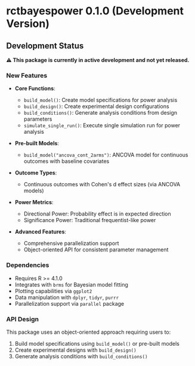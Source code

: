 # rctbayespower 0.1.0 (Development Version)

## Development Status

**⚠️ This package is currently in active development and not yet released.**

### New Features

* **Core Functions**:
  - `build_model()`: Create model specifications for power analysis
  - `build_design()`: Create experimental design configurations  
  - `build_conditions()`: Generate analysis conditions from design parameters
  - `simulate_single_run()`: Execute single simulation run for power analysis

* **Pre-built Models**:
  - `build_model("ancova_cont_2arms")`: ANCOVA model for continuous outcomes with baseline covariates

* **Outcome Types**:
  - Continuous outcomes with Cohen's d effect sizes (via ANCOVA models)

* **Power Metrics**:
  - Directional Power: Probability effect is in expected direction
  - Significance Power: Traditional frequentist-like power

* **Advanced Features**:
  - Comprehensive parallelization support
  - Object-oriented API for consistent parameter management


### Dependencies

* Requires R >= 4.1.0
* Integrates with `brms` for Bayesian model fitting
* Plotting capabilities via `ggplot2`
* Data manipulation with `dplyr`, `tidyr`, `purrr`
* Parallelization support via `parallel` package


### API Design

This package uses an object-oriented approach requiring users to:
1. Build model specifications using `build_model()` or pre-built models
2. Create experimental designs with `build_design()`
3. Generate analysis conditions with `build_conditions()`



